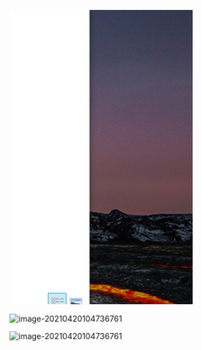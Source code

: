 ![image-20210420104736761](未命名.assets/image-20210420104736761.png)

![image-20210420104736761](https://github.com/moyusheng/LeeCodePractices/blob/44f70ca1cdcf00a72a8f57d9fb36fb18e45fb9f3/Snipaste_2021-04-11_23-01-28.png)

![image-20210420104736761](https://github.com/moyusheng/LeeCodePractices/raw/55268e256df03005da553b612273bcc101777c0b/%E6%9C%AA%E5%91%BD%E5%90%8D.assets/image-20210420104736761.png)

